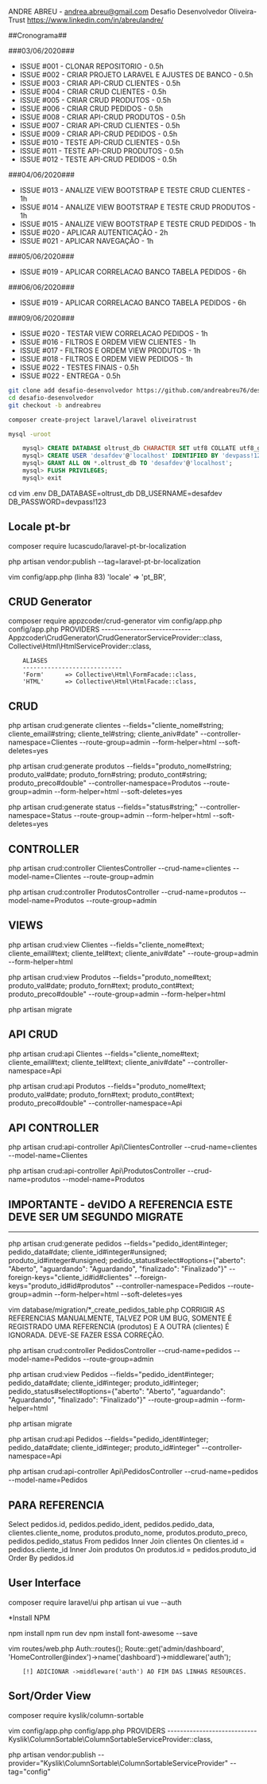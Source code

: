 ANDRE ABREU - andrea.abreu@gmail.com
Desafio Desenvolvedor Oliveira-Trust
https://www.linkedin.com/in/abreulandre/

##Cronograma##

###03/06/2020###
- ISSUE #001 - CLONAR REPOSITORIO - 0.5h
- ISSUE #002 - CRIAR PROJETO LARAVEL E AJUSTES DE BANCO - 0.5h
- ISSUE #003 - CRIAR API-CRUD CLIENTES - 0.5h
- ISSUE #004 - CRIAR CRUD CLIENTES - 0.5h
- ISSUE #005 - CRIAR CRUD PRODUTOS - 0.5h
- ISSUE #006 - CRIAR CRUD PEDIDOS  - 0.5h
- ISSUE #008 - CRIAR API-CRUD PRODUTOS - 0.5h
- ISSUE #007 - CRIAR API-CRUD CLIENTES - 0.5h
- ISSUE #009 - CRIAR API-CRUD PEDIDOS  - 0.5h
- ISSUE #010 - TESTE API-CRUD CLIENTES - 0.5h
- ISSUE #011 - TESTE API-CRUD PRODUTOS - 0.5h
- ISSUE #012 - TESTE API-CRUD PEDIDOS  - 0.5h

###04/06/2020###
- ISSUE #013 - ANALIZE VIEW BOOTSTRAP E TESTE CRUD CLIENTES - 1h
- ISSUE #014 - ANALIZE VIEW BOOTSTRAP E TESTE CRUD PRODUTOS - 1h
- ISSUE #015 - ANALIZE VIEW BOOTSTRAP E TESTE CRUD PEDIDOS - 1h
- ISSUE #020 - APLICAR AUTENTICAÇÃO - 2h
- ISSUE #021 - APLICAR NAVEGAÇÃO - 1h

###05/06/2020###
- ISSUE #019 - APLICAR CORRELACAO BANCO TABELA PEDIDOS - 6h

###06/06/2020###
- ISSUE #019 - APLICAR CORRELACAO BANCO TABELA PEDIDOS - 6h

###09/06/2020###
- ISSUE #020 - TESTAR VIEW CORRELACAO PEDIDOS - 1h
- ISSUE #016 - FILTROS E ORDEM VIEW CLIENTES - 1h
- ISSUE #017 - FILTROS E ORDEM VIEW PRODUTOS - 1h
- ISSUE #018 - FILTROS E ORDEM VIEW PEDIDOS - 1h
- ISSUE #022 - TESTES FINAIS - 0.5h
- ISSUE #022 - ENTREGA - 0.5h



```sh
git clone add desafio-desenvolvedor https://github.com/andreabreu76/desafio-desenvolvedor.git
cd desafio-desenvolvedor
git checkout -b andreabreu
```

```sh
composer create-project laravel/laravel oliveiratrust
```

```sh
mysql -uroot
```
```sql
	mysql> CREATE DATABASE oltrust_db CHARACTER SET utf8 COLLATE utf8_general_ci;
	mysql> CREATE USER 'desafdev'@'localhost' IDENTIFIED BY 'devpass!123';
	mysql> GRANT ALL ON *.oltrust_db TO 'desafdev'@'localhost';
	mysql> FLUSH PRIVILEGES;
	mysql> exit
```

cd
vim .env
	DB_DATABASE=oltrust_db
	DB_USERNAME=desafdev
	DB_PASSWORD=devpass!123

Locale pt-br
------------------------

composer require lucascudo/laravel-pt-br-localization

php artisan vendor:publish --tag=laravel-pt-br-localization

vim config/app.php (linha 83)
	'locale' => 'pt_BR',

CRUD Generator
------------------------
composer require appzcoder/crud-generator
vim config/app.php
	config/app.php
		PROVIDERS
		----------------------------
		Appzcoder\CrudGenerator\CrudGeneratorServiceProvider::class,
	    Collective\Html\HtmlServiceProvider::class,

		ALIASES
		----------------------------
		'Form'      => Collective\Html\FormFacade::class,
		'HTML'      => Collective\Html\HtmlFacade::class,

CRUD
------------------------

php artisan crud:generate clientes --fields="cliente_nome#string; cliente_email#string; cliente_tel#string; cliente_aniv#date"  --controller-namespace=Clientes --route-group=admin --form-helper=html --soft-deletes=yes

php artisan crud:generate produtos --fields="produto_nome#string; produto_val#date; produto_forn#string; produto_cont#string; produto_preco#double"  --controller-namespace=Produtos --route-group=admin --form-helper=html --soft-deletes=yes

php artisan crud:generate status --fields="status#string;"  --controller-namespace=Status --route-group=admin --form-helper=html --soft-deletes=yes

CONTROLLER
-------------------------

php artisan crud:controller ClientesController --crud-name=clientes --model-name=Clientes --route-group=admin

php artisan crud:controller ProdutosController --crud-name=produtos --model-name=Produtos --route-group=admin

VIEWS
-------------------------

php artisan crud:view Clientes --fields="cliente_nome#text; cliente_email#text; cliente_tel#text; cliente_aniv#date" --route-group=admin --form-helper=html

php artisan crud:view Produtos --fields="produto_nome#text; produto_val#date; produto_forn#text; produto_cont#text; produto_preco#double" --route-group=admin --form-helper=html

php artisan migrate


API CRUD
-------------------------

php artisan crud:api Clientes --fields="cliente_nome#text; cliente_email#text; cliente_tel#text; cliente_aniv#date" --controller-namespace=Api

php artisan crud:api Produtos --fields="produto_nome#text; produto_val#date; produto_forn#text; produto_cont#text; produto_preco#double" --controller-namespace=Api

API CONTROLLER
-------------------------

php artisan crud:api-controller Api\\ClientesController --crud-name=clientes --model-name=Clientes

php artisan crud:api-controller Api\\ProdutosController --crud-name=produtos --model-name=Produtos


IMPORTANTE - deVIDO A REFERENCIA ESTE DEVE SER UM SEGUNDO MIGRATE
-------------------------
-------------------------

php artisan crud:generate pedidos  --fields="pedido_ident#integer; pedido_data#date; cliente_id#integer#unsigned; produto_id#integer#unsigned; pedido_status#select#options={"aberto": "Aberto", "aguardando": "Aguardando", "finalizado": "Finalizado"}" --foreign-keys="cliente_id#id#clientes" --foreign-keys="produto_id#id#produtos" --controller-namespace=Pedidos --route-group=admin --form-helper=html --soft-deletes=yes

vim database/migration/*_create_pedidos_table.php
	CORRIGIR AS REFERENCIAS MANUALMENTE, TALVEZ POR UM BUG, SOMENTE É REGISTRADO UMA REFERENCIA (produtos) E A OUTRA (clientes) É IGNORADA. DEVE-SE FAZER ESSA CORREÇÃO.

php artisan crud:controller PedidosController --crud-name=pedidos --model-name=Pedidos --route-group=admin

php artisan crud:view Pedidos --fields="pedido_ident#integer; pedido_data#date; cliente_id#integer; produto_id#integer; pedido_status#select#options={"aberto": "Aberto", "aguardando": "Aguardando", "finalizado": "Finalizado"}" --route-group=admin --form-helper=html

php artisan migrate

php artisan crud:api Pedidos  --fields="pedido_ident#integer; pedido_data#date; cliente_id#integer; produto_id#integer" --controller-namespace=Api

php artisan crud:api-controller Api\\PedidosController --crud-name=pedidos --model-name=Pedidos


PARA REFERENCIA
------------------------
Select pedidos.id, pedidos.pedido_ident,
  pedidos.pedido_data,
  clientes.cliente_nome,
  produtos.produto_nome,
  produtos.produto_preco,
  pedidos.pedido_status
From pedidos
  Inner Join clientes On clientes.id = pedidos.cliente_id
  Inner Join produtos On produtos.id = pedidos.produto_id
Order By pedidos.id

User Interface
------------------------

composer require laravel/ui
php artisan ui vue --auth

*Install NPM

npm install
npm run dev
npm install font-awesome --save


vim routes/web.php
		Auth::routes();
		Route::get('admin/dashboard', 'HomeController@index')->name('dashboard')->middleware('auth');

		[!] ADICIONAR ->middleware('auth') AO FIM DAS LINHAS RESOURCES.




Sort/Order View
------------------------

composer require kyslik/column-sortable

vim config/app.php
	config/app.php
		PROVIDERS
		----------------------------
		Kyslik\ColumnSortable\ColumnSortableServiceProvider::class,

php artisan vendor:publish --provider="Kyslik\ColumnSortable\ColumnSortableServiceProvider" --tag="config"
